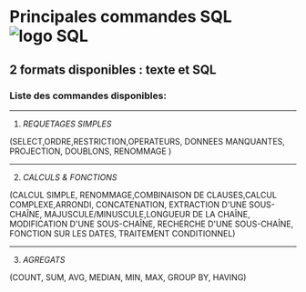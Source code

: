 # Principales commandes SQL ![logo SQL](https://github.com/SimonVauthier/Principales-commandes-SQL/assets/129518759/afc96f43-32a7-477d-ba38-f8ec7ac5050a)



## 2 formats disponibles : texte et SQL

### **Liste des commandes disponibles**:
***
1. *REQUETAGES SIMPLES* 


(SELECT,ORDRE,RESTRICTION,OPERATEURS, DONNEES MANQUANTES, PROJECTION, DOUBLONS, RENOMMAGE )

***
2. *CALCULS & FONCTIONS* 


(CALCUL SIMPLE, RENOMMAGE,COMBINAISON DE CLAUSES,CALCUL COMPLEXE,ARRONDI, CONCATENATION, EXTRACTION D'UNE SOUS-CHAÎNE, MAJUSCULE/MINUSCULE,LONGUEUR DE LA CHAÎNE, MODIFICATION D'UNE SOUS-CHAÎNE, RECHERCHE D'UNE SOUS-CHAÎNE, FONCTION SUR LES DATES, TRAITEMENT CONDITIONNEL)

***
3. *AGREGATS* 


(COUNT, SUM, AVG, MEDIAN, MIN, MAX, GROUP BY, HAVING)
